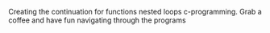 Creating the continuation for functions nested loops c-programming.
Grab a coffee and have fun navigating through the programs
